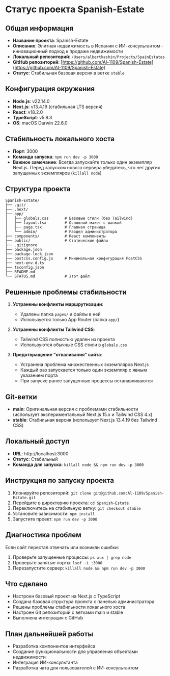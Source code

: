 # Статус проекта Spanish-Estate

## Общая информация
- **Название проекта**: Spanish-Estate
- **Описание**: Элитная недвижимость в Испании с ИИ-консультантом - инновационный подход к продаже недвижимости
- **Локальный репозиторий**: `/Users/albertkashin/Projects/SpainEstates`
- **GitHub репозиторий**: [https://github.com/Al-1109/Spanish-Estate](https://github.com/Al-1109/Spanish-Estate)
- **Статус**: Стабильная базовая версия в ветке `stable`

## Конфигурация окружения
- **Node.js**: v22.14.0
- **Next.js**: v13.4.19 (стабильная LTS версия)
- **React**: v18.2.0
- **TypeScript**: v5.8.3
- **OS**: macOS Darwin 22.6.0

## Стабильность локального хоста
- **Порт**: 3000
- **Команда запуска**: `npm run dev -p 3000`
- **Важное замечание**: Всегда запускайте только один экземпляр Next.js. Перед запуском нового сервера убедитесь, что нет других запущенных экземпляров (`killall node`)

## Структура проекта
```
Spanish-Estate/
├── .git/
├── .next/
├── app/
│   ├── globals.css       # Базовые стили (без Tailwind)
│   ├── layout.tsx        # Основной макет с шапкой
│   ├── page.tsx          # Главная страница
│   └── admin/            # Раздел администратора
├── components/           # React компоненты
├── public/               # Статические файлы
├── .gitignore
├── package.json
├── package-lock.json
├── postcss.config.js     # Минимальная конфигурация PostCSS
├── next-env.d.ts
├── tsconfig.json
├── README.md
└── STATUS.md             # Этот файл
```

## Решенные проблемы стабильности
1. **Устранены конфликты маршрутизации**:
   - Удалены папка `pages/` и файлы в ней
   - Используется только App Router (папка `app/`)

2. **Устранены конфликты Tailwind CSS**:
   - Tailwind CSS полностью удален из проекта
   - Используются обычные CSS стили в `globals.css`

3. **Предотвращение "отваливания" сайта**:
   - Устранена проблема множественных экземпляров Next.js
   - Каждый раз запускается только один экземпляр с явным указанием порта
   - При запуске ранее запущенные процессы останавливаются

## Git-ветки
- **main**: Оригинальная версия с проблемами стабильности (использует экспериментальный Next.js 15.x и Tailwind CSS 4.x)
- **stable**: Стабильная версия (использует Next.js 13.4.19 без Tailwind CSS)

## Локальный доступ
- **URL**: http://localhost:3000
- **Статус**: Стабильный
- **Команда для запуска**: `killall node && npm run dev -p 3000`

## Инструкция по запуску проекта
1. Клонируйте репозиторий: `git clone git@github.com:Al-1109/Spanish-Estate.git`
2. Перейдите в директорию проекта: `cd Spanish-Estate`
3. Переключитесь на стабильную ветку: `git checkout stable`
4. Установите зависимости: `npm install`
5. Запустите проект: `npm run dev -p 3000`

## Диагностика проблем
Если сайт перестал отвечать или возникли ошибки:
1. Проверьте запущенные процессы: `ps aux | grep node`
2. Проверьте занятые порты: `lsof -i :3000`
3. Перезапустите сервер: `killall node && npm run dev -p 3000`

## Что сделано
- Настроен базовый проект на Next.js с TypeScript
- Создана базовая структура проекта с панелью администратора
- Решены проблемы стабильности локального хоста
- Настроен Git репозиторий с ветками main и stable
- Выполнена интеграция с GitHub

## План дальнейшей работы
- Разработка компонентов интерфейса
- Создание функциональности для управления объектами недвижимости
- Интеграция ИИ-консультанта
- Разработка чата для пользователей с ИИ-консультантом 